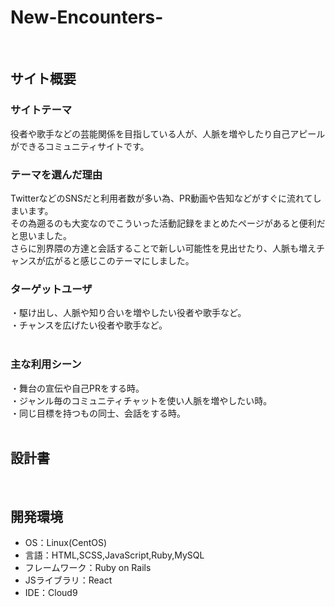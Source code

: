 # New-Encounters-
​
## サイト概要
### サイトテーマ
役者や歌手などの芸能関係を目指している人が、人脈を増やしたり自己アピールができるコミュニティサイトです。
​
### テーマを選んだ理由
TwitterなどのSNSだと利用者数が多い為、PR動画や告知などがすぐに流れてしまいます。<br>
その為遡るのも大変なのでこういった活動記録をまとめたページがあると便利だと思いました。<br>
さらに別界隈の方達と会話することで新しい可能性を見出せたり、人脈も増えチャンスが広がると感じこのテーマにしました。<br>
### ターゲットユーザ
・駆け出し、人脈や知り合いを増やしたい役者や歌手など。<br>
・チャンスを広げたい役者や歌手など。<br>
<br>
### 主な利用シーン
・舞台の宣伝や自己PRをする時。<br>
・ジャンル毎のコミュニティチャットを使い人脈を増やしたい時。<br>
・同じ目標を持つもの同士、会話をする時。<br>
​
## 設計書
<!--テーマを設定・提出する時点では不要です-->
​
## 開発環境
- OS：Linux(CentOS)
- 言語：HTML,SCSS,JavaScript,Ruby,MySQL
- フレームワーク：Ruby on Rails
- JSライブラリ：React
- IDE：Cloud9
​